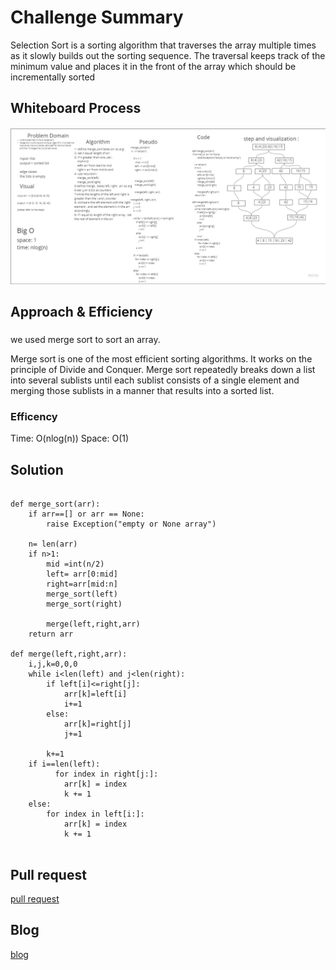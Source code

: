 # Challenge Summary
Selection Sort is a sorting algorithm that traverses the array multiple times as it slowly builds out the sorting sequence. The traversal keeps track of the minimum value and places it in the front of the array which should be incrementally sorted

## Whiteboard Process
![insertionsort](../../assets/merge_sort.jpg)


## Approach & Efficiency
### 
we used merge sort to sort an array. 

Merge sort is one of the most efficient sorting algorithms. It works on the principle of Divide and Conquer. Merge sort repeatedly breaks down a list into several sublists until each sublist consists of a single element and merging those sublists in a manner that results into a sorted list.

### Efficency
Time: O(nlog(n))
Space: O(1)



## Solution
```

def merge_sort(arr):
    if arr==[] or arr == None:
        raise Exception("empty or None array")
    
    n= len(arr)
    if n>1:
        mid =int(n/2)
        left= arr[0:mid]
        right=arr[mid:n]
        merge_sort(left)
        merge_sort(right)

        merge(left,right,arr)
    return arr
    
def merge(left,right,arr):
    i,j,k=0,0,0
    while i<len(left) and j<len(right):
        if left[i]<=right[j]:
            arr[k]=left[i]
            i+=1
        else:
            arr[k]=right[j]
            j+=1

        k+=1
    if i==len(left):
          for index in right[j:]:
            arr[k] = index
            k += 1
    else:
        for index in left[i:]: 
            arr[k] = index
            k += 1


```
## Pull request
[pull request](https://github.com/SalimHass/blogs/pull/2/)

## Blog
[blog](././BLOG.md)

